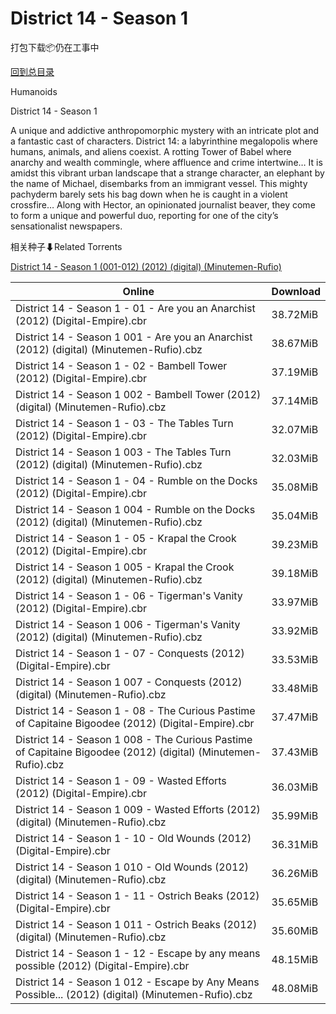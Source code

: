 # District 14 - Season 1

打包下载📦仍在工事中

[回到总目录](/Catalogs.md)

Humanoids

District 14 - Season 1

A unique and addictive anthropomorphic mystery with an intricate plot and a fantastic cast of characters. District 14: a labyrinthine megalopolis where humans, animals, and aliens coexist.  A rotting Tower of Babel where anarchy and wealth commingle, where affluence and crime intertwine… It is amidst this vibrant urban landscape that a strange character, an elephant by the name of Michael, disembarks from an immigrant vessel.  This mighty pachyderm barely sets his bag down when he is caught in a violent crossfire… Along with Hector, an opinionated journalist beaver, they come to form a unique and powerful duo, reporting for one of the city’s sensationalist newspapers.  





相关种子⬇Related Torrents

[District 14 - Season 1 (001-012) (2012) (digital) (Minutemen-Rufio)](https://github.com/alicewish/markdown/blob/master/torrent/District-14---Season-1--001-012---2012---digital---Minutemen-Rufio.md)

Online | Download
--- | ---
District 14 - Season 1 - 01 - Are you an Anarchist (2012) (Digital-Empire).cbr | 38.72MiB
District 14 - Season 1 001 - Are you an Anarchist (2012) (digital) (Minutemen-Rufio).cbz | 38.67MiB
District 14 - Season 1 - 02 - Bambell Tower (2012) (Digital-Empire).cbr | 37.19MiB
District 14 - Season 1 002 - Bambell Tower (2012) (digital) (Minutemen-Rufio).cbz | 37.14MiB
District 14 - Season 1 - 03 - The Tables Turn (2012) (Digital-Empire).cbr | 32.07MiB
District 14 - Season 1 003 - The Tables Turn (2012) (digital) (Minutemen-Rufio).cbz | 32.03MiB
District 14 - Season 1 - 04 - Rumble on the Docks (2012) (Digital-Empire).cbr | 35.08MiB
District 14 - Season 1 004 - Rumble on the Docks (2012) (digital) (Minutemen-Rufio).cbz | 35.04MiB
District 14 - Season 1 - 05 - Krapal the Crook (2012) (Digital-Empire).cbr | 39.23MiB
District 14 - Season 1 005 - Krapal the Crook (2012) (digital) (Minutemen-Rufio).cbz | 39.18MiB
District 14 - Season 1 - 06 - Tigerman's Vanity (2012) (Digital-Empire).cbr | 33.97MiB
District 14 - Season 1 006 - Tigerman's Vanity (2012) (digital) (Minutemen-Rufio).cbz | 33.92MiB
District 14 - Season 1 - 07 - Conquests (2012) (Digital-Empire).cbr | 33.53MiB
District 14 - Season 1 007 - Conquests (2012) (digital) (Minutemen-Rufio).cbz | 33.48MiB
District 14 - Season 1 - 08 - The Curious Pastime of Capitaine Bigoodee (2012) (Digital-Empire).cbr | 37.47MiB
District 14 - Season 1 008 - The Curious Pastime of Capitaine Bigoodee (2012) (digital) (Minutemen-Rufio).cbz | 37.43MiB
District 14 - Season 1 - 09 - Wasted Efforts (2012) (Digital-Empire).cbr | 36.03MiB
District 14 - Season 1 009 - Wasted Efforts (2012) (digital) (Minutemen-Rufio).cbz | 35.99MiB
District 14 - Season 1 - 10 - Old Wounds (2012) (Digital-Empire).cbr | 36.31MiB
District 14 - Season 1 010 - Old Wounds (2012) (digital) (Minutemen-Rufio).cbz | 36.26MiB
District 14 - Season 1 - 11 - Ostrich Beaks (2012) (Digital-Empire).cbr | 35.65MiB
District 14 - Season 1 011 - Ostrich Beaks (2012) (digital) (Minutemen-Rufio).cbz | 35.60MiB
District 14 - Season 1 - 12 - Escape by any means possible (2012) (Digital-Empire).cbr | 48.15MiB
District 14 - Season 1 012 - Escape by Any Means Possible... (2012) (digital) (Minutemen-Rufio).cbz | 48.08MiB